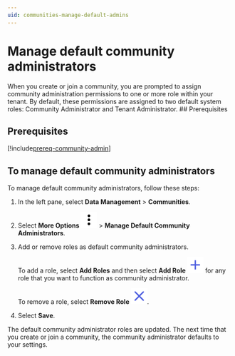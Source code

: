 ```yaml
---
uid: communities-manage-default-admins
---
```


# Manage default community administrators

When you create or join a community, you are prompted to assign community administration permissions to one or more role within your tenant. By default, these permissions are assigned to two default system roles: Community Administrator and Tenant Administrator. ## Prerequisites

## Prerequisites

[!include[prereq-community-admin](includes/prereq-community-admin.md)]

## To manage default community administrators

To manage default community administrators, follow these steps:

1. In the left pane, select **Data Management** > **Communities**.

1. Select **More Options** ![More Options](../_icons/default/dots-vertical.svg) > **Manage Default Community Administrators**.

1. Add or remove roles as default community administrators. 

	To add a role, select **Add Roles** and then select **Add Role** ![add role](../_icons/branded/plus.svg) for any role that you want to function as community administrator. 

	To remove a role, select **Remove Role** ![Remove Role](../_icons/branded/window-close.svg).

1. Select **Save**.

The default community administrator roles are updated. The next time that you create or join a community, the community administrator defaults to your settings.
